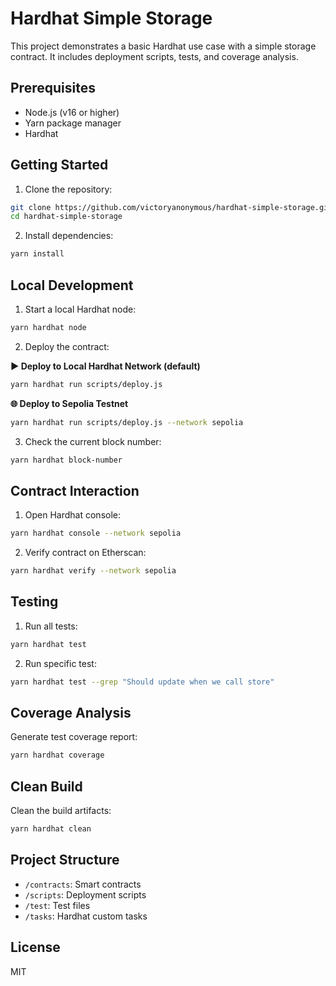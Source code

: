 # Hardhat Simple Storage

This project demonstrates a basic Hardhat use case with a simple storage contract. It includes deployment scripts, tests, and coverage analysis.

## Prerequisites

- Node.js (v16 or higher)
- Yarn package manager
- Hardhat

## Getting Started

1. Clone the repository:

```bash
git clone https://github.com/victoryanonymous/hardhat-simple-storage.git
cd hardhat-simple-storage
```

2. Install dependencies:

```bash
yarn install
```

## Local Development

1. Start a local Hardhat node:

```bash
yarn hardhat node
```

2. Deploy the contract:

**▶️ Deploy to Local Hardhat Network (default)**
```bash
yarn hardhat run scripts/deploy.js
```

**🌐 Deploy to Sepolia Testnet**
```bash
yarn hardhat run scripts/deploy.js --network sepolia
```

3. Check the current block number:

```bash
yarn hardhat block-number
```

## Contract Interaction

1. Open Hardhat console:

```bash
yarn hardhat console --network sepolia
```

2. Verify contract on Etherscan:

```bash
yarn hardhat verify --network sepolia
```

## Testing

1. Run all tests:

```bash
yarn hardhat test
```

2. Run specific test:

```bash
yarn hardhat test --grep "Should update when we call store"
```

## Coverage Analysis

Generate test coverage report:

```bash
yarn hardhat coverage
```

## Clean Build

Clean the build artifacts:

```bash
yarn hardhat clean
```

## Project Structure

- `/contracts`: Smart contracts
- `/scripts`: Deployment scripts
- `/test`: Test files
- `/tasks`: Hardhat custom tasks

## License

MIT
